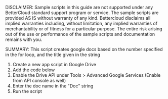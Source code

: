 DISCLAIMER: Sample scripts in this guide are not supported under any BetterCloud standard support program or service. The sample scripts are provided AS IS without warranty of any kind. Bettercloud disclaims all implied warranties including, without limitation, any implied warranties of merchantability or of fitness for a particular purpose. The entire risk arising out of the use or performance of the sample scripts and documentation remains with you.

SUMMARY: This script creates google docs based on the number specified in the for loop, and the title given in the string

1) Create a new app script in Google Drive
2) Add the code below 
3) Enable the Drive API under Tools > Advanced Google Services (Enable from API console as well)
4) Enter the doc name in the "Doc" string
4) Run the script
